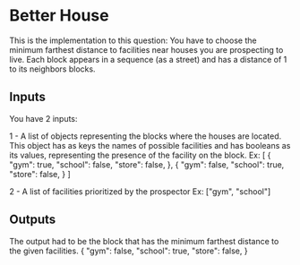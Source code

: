 # Better House
This is the implementation to this question:
You have to choose the minimum farthest distance to facilities near houses you are prospecting to live. 
Each block appears in a sequence (as a street) and has a distance of 1 to its neighbors blocks.

## Inputs
You have 2 inputs:

1 - A list of objects representing the blocks where the houses are located. This object has as keys the names of
possible facilities and has booleans as its values, representing the presence of the facility on the block.
Ex:
[
    {
        "gym": true,
        "school": false,
        "store": false,
    },
    {
        "gym": false,
        "school": true,
        "store": false,
    }
]

2 - A list of facilities prioritized by the prospector
Ex: ["gym", "school"]

## Outputs
The output had to be the block that has the minimum farthest distance to the given facilities.
{
    "gym": false,
    "school": true,
    "store": false,
}